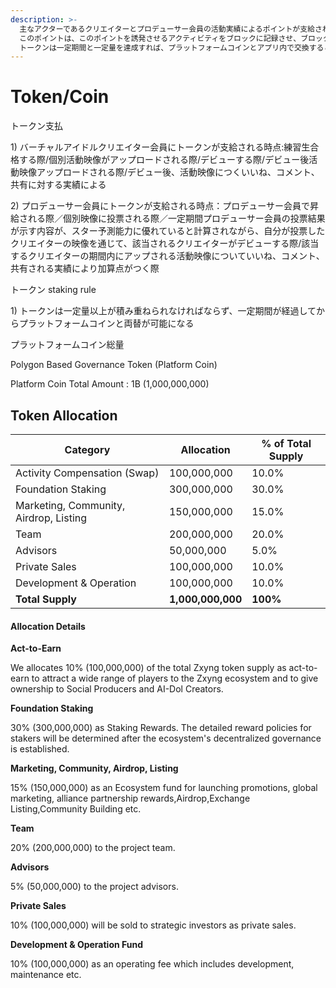 ```yaml
---
description: >-
  主なアクターであるクリエイターとプロデューサー会員の活動実績によるポイントが支給されます。
  このポイントは、このポイントを誘発させるアクティビティをブロックに記録させ、ブロックチェーントークンの役割を果たすことになります。
  トークンは一定期間と一定量を達成すれば、プラットフォームコインとアプリ内で交換することができ、上場されたプラットフォームコインを通じて現金収益を達成することができます。
---
```


# Token/Coin



トークン支払&#x20;

&#x20; 1\) バーチャルアイドルクリエイター会員にトークンが支給される時点:練習生合格する際/個別活動映像がアップロードされる際/デビューする際/デビュー後活動映像アップロードされる際/デビュー後、活動映像につくいいね、コメント、共有に対する実績による

&#x20; 2\) プロデューサー会員にトークンが支給される時点：プロデューサー会員で昇給される際／個別映像に投票される際／一定期間プロデューサー会員の投票結果が示す内容が、スター予測能力に優れていると計算されながら、自分が投票したクリエイターの映像を通じて、該当されるクリエイターがデビューする際/該当するクリエイターの期間内にアップされる活動映像についていいね、コメント、共有される実績により加算点がつく際

&#x20;&#x20;

トークン staking rule

&#x20; 1\) トークンは一定量以上が積み重ねられなければならず、一定期間が経過してからプラットフォームコインと両替が可能になる



プラットフォームコイン総量&#x20;



Polygon Based Governance Token (Platform Coin)

Platform Coin Total Amount : 1B (1,000,000,000)

## Token Allocation

| Category                                | Allocation        | % of Total Supply |
| --------------------------------------- | ----------------- | ----------------- |
| Activity Compensation (Swap)            | 100,000,000       | 10.0%             |
| Foundation Staking                      | 300,000,000       | 30.0%             |
| Marketing, Community, Airdrop,  Listing | 150,000,000       | 15.0%             |
| Team                                    | 200,000,000       | 20.0%             |
| Advisors                                | 50,000,000        | 5.0%              |
| Private Sales                           | 100,000,000       | 10.0%             |
| Development & Operation                 | 100,000,000       | 10.0%             |
| **Total Supply**                        | **1,000,000,000** | **100%**          |

#### **Allocation Details** <a href="#allocation-details" id="allocation-details"></a>

**Act-to-Earn**

We allocates 10% (100,000,000) of the total Zxyng token supply as act-to-earn to attract a wide range of players to the Zxyng ecosystem and to give ownership to Social Producers and AI-Dol Creators.

**Foundation Staking**&#x20;

30% (300,000,000) as Staking Rewards. The detailed reward policies for stakers will be determined after the ecosystem's decentralized governance is established.

**Marketing, Community, Airdrop,  Listing**

15% (150,000,000) as an Ecosystem fund for launching promotions, global marketing, alliance partnership rewards,Airdrop,Exchange Listing,Community Building etc.

**Team**

20% (200,000,000) to the project team.

**Advisors**

5% (50,000,000) to the project advisors.

**Private Sales**

10% (100,000,000) will be sold to strategic investors as private sales.

**Development & Operation Fund**

10% (100,000,000) as an operating fee which includes development, maintenance etc.

#### &#x20;<a href="#lock-up-plan" id="lock-up-plan"></a>
